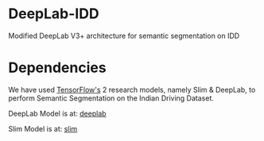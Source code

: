 # DeepLab-IDD
Modified DeepLab V3+ architecture for semantic segmentation on IDD

# Dependencies
We have used <a href="https://github.com/tensorflow">TensorFlow's</a> 2 research models, namely Slim & DeepLab, to perform Semantic Segmentation on the Indian Driving Dataset.

DeepLab Model is at: <a href="https://github.com/tensorflow/models/tree/master/research/deeplab">deeplab</a>

Slim Model is at: <a href="https://github.com/tensorflow/models/tree/master/research/slim">slim</a>


